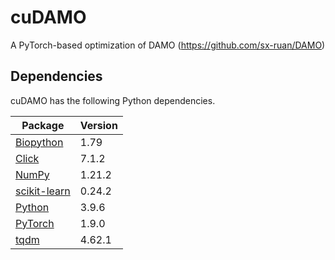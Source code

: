 cuDAMO
=====
A PyTorch-based optimization of DAMO (https://github.com/sx-ruan/DAMO)

Dependencies
-----
cuDAMO has the following Python dependencies.

| Package | Version |
|-|-|
| [Biopython](https://biopython.org/) | 1.79 |
| [Click](https://click.palletsprojects.com/en/8.0.x/) | 7.1.2 |
| [NumPy](https://numpy.org/) | 1.21.2 |
| [scikit-learn](https://scikit-learn.org/) | 0.24.2 |
| [Python](https://www.python.org/) | 3.9.6 |
| [PyTorch](https://pytorch.org/) | 1.9.0 |
| [tqdm](https://github.com/tqdm/tqdm) | 4.62.1 |
